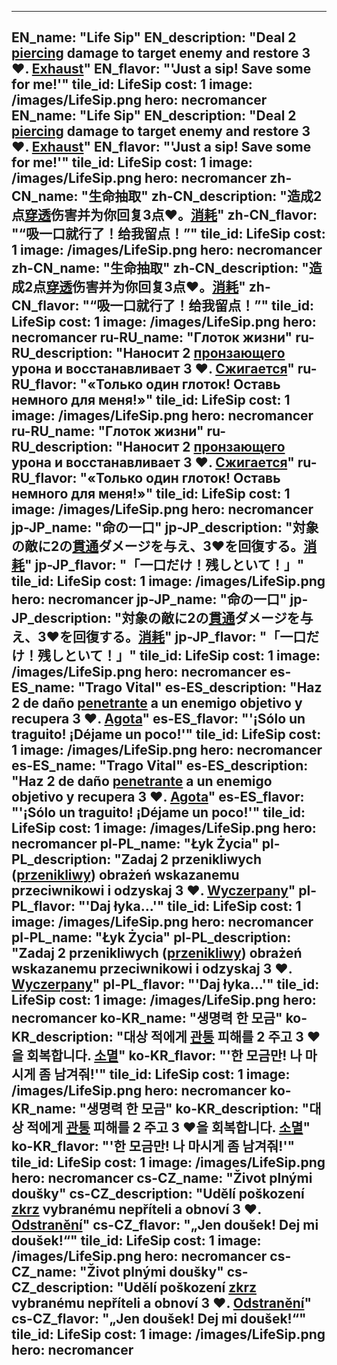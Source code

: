 ---

EN_name: "Life Sip"
EN_description: "Deal 2 <u>piercing</u> damage to target enemy and restore 3 ❤️. <u>Exhaust</u>"
EN_flavor: "'Just a sip! Save some for me!'"
tile_id: LifeSip
cost: 1
image: /images/LifeSip.png
hero: necromancer
EN_name: "Life Sip"
EN_description: "Deal 2 <u>piercing</u> damage to target enemy and restore 3 ❤️. <u>Exhaust</u>"
EN_flavor: "'Just a sip! Save some for me!'"
tile_id: LifeSip
cost: 1
image: /images/LifeSip.png
hero: necromancer
zh-CN_name: "生命抽取"
zh-CN_description: "造成2点<u>穿透</u>伤害并为你回复3点❤️。<u>消耗</u>"
zh-CN_flavor: "“吸一口就行了！给我留点！”"
tile_id: LifeSip
cost: 1
image: /images/LifeSip.png
hero: necromancer
zh-CN_name: "生命抽取"
zh-CN_description: "造成2点<u>穿透</u>伤害并为你回复3点❤️。<u>消耗</u>"
zh-CN_flavor: "“吸一口就行了！给我留点！”"
tile_id: LifeSip
cost: 1
image: /images/LifeSip.png
hero: necromancer
ru-RU_name: "Глоток жизни"
ru-RU_description: "Наносит 2 <u>пронзающего</u> урона и восстанавливает 3 ❤️. <u>Сжигается</u>"
ru-RU_flavor: "«Только один глоток! Оставь немного для меня!»"
tile_id: LifeSip
cost: 1
image: /images/LifeSip.png
hero: necromancer
ru-RU_name: "Глоток жизни"
ru-RU_description: "Наносит 2 <u>пронзающего</u> урона и восстанавливает 3 ❤️. <u>Сжигается</u>"
ru-RU_flavor: "«Только один глоток! Оставь немного для меня!»"
tile_id: LifeSip
cost: 1
image: /images/LifeSip.png
hero: necromancer
jp-JP_name: "命の一口"
jp-JP_description: "対象の敵に2の<u>貫通</u>ダメージを与え、3❤️を回復する。<u>消耗</u>"
jp-JP_flavor: "「一口だけ！残しといて！」"
tile_id: LifeSip
cost: 1
image: /images/LifeSip.png
hero: necromancer
jp-JP_name: "命の一口"
jp-JP_description: "対象の敵に2の<u>貫通</u>ダメージを与え、3❤️を回復する。<u>消耗</u>"
jp-JP_flavor: "「一口だけ！残しといて！」"
tile_id: LifeSip
cost: 1
image: /images/LifeSip.png
hero: necromancer
es-ES_name: "Trago Vital"
es-ES_description: "Haz 2 de daño <u>penetrante</u> a un enemigo objetivo y recupera 3 ❤️. <u>Agota</u>"
es-ES_flavor: "'¡Sólo un traguito! ¡Déjame un poco!'"
tile_id: LifeSip
cost: 1
image: /images/LifeSip.png
hero: necromancer
es-ES_name: "Trago Vital"
es-ES_description: "Haz 2 de daño <u>penetrante</u> a un enemigo objetivo y recupera 3 ❤️. <u>Agota</u>"
es-ES_flavor: "'¡Sólo un traguito! ¡Déjame un poco!'"
tile_id: LifeSip
cost: 1
image: /images/LifeSip.png
hero: necromancer
pl-PL_name: "Łyk Życia"
pl-PL_description: "Zadaj 2 przenikliwych (<u>przenikliwy</u>) obrażeń wskazanemu przeciwnikowi i odzyskaj 3 ❤️. <u>Wyczerpany</u>"
pl-PL_flavor: "'Daj łyka...'"
tile_id: LifeSip
cost: 1
image: /images/LifeSip.png
hero: necromancer
pl-PL_name: "Łyk Życia"
pl-PL_description: "Zadaj 2 przenikliwych (<u>przenikliwy</u>) obrażeń wskazanemu przeciwnikowi i odzyskaj 3 ❤️. <u>Wyczerpany</u>"
pl-PL_flavor: "'Daj łyka...'"
tile_id: LifeSip
cost: 1
image: /images/LifeSip.png
hero: necromancer
ko-KR_name: "생명력 한 모금"
ko-KR_description: "대상 적에게 <u>관통</u> 피해를 2 주고 3 ❤️을 회복합니다. <u>소멸</u>"
ko-KR_flavor: "'한 모금만! 나 마시게 좀 남겨줘!'"
tile_id: LifeSip
cost: 1
image: /images/LifeSip.png
hero: necromancer
ko-KR_name: "생명력 한 모금"
ko-KR_description: "대상 적에게 <u>관통</u> 피해를 2 주고 3 ❤️을 회복합니다. <u>소멸</u>"
ko-KR_flavor: "'한 모금만! 나 마시게 좀 남겨줘!'"
tile_id: LifeSip
cost: 1
image: /images/LifeSip.png
hero: necromancer
cs-CZ_name: "Život plnými doušky"
cs-CZ_description: "Udělí poškození <u>zkrz</u> vybranému nepříteli a obnoví 3 ❤️. <u>Odstranění</u>"
cs-CZ_flavor: "„Jen doušek! Dej mi doušek!“"
tile_id: LifeSip
cost: 1
image: /images/LifeSip.png
hero: necromancer
cs-CZ_name: "Život plnými doušky"
cs-CZ_description: "Udělí poškození <u>zkrz</u> vybranému nepříteli a obnoví 3 ❤️. <u>Odstranění</u>"
cs-CZ_flavor: "„Jen doušek! Dej mi doušek!“"
tile_id: LifeSip
cost: 1
image: /images/LifeSip.png
hero: necromancer
---
